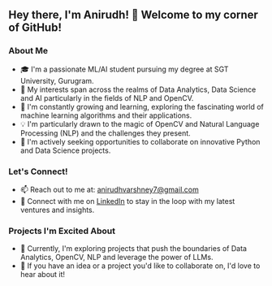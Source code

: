 ## Hey there, I'm Anirudh! 👋 Welcome to my corner of GitHub!

### About Me
- 🎓 I'm a passionate ML/AI student pursuing my degree at SGT University, Gurugram.
- 👀 My interests span across the realms of Data Analytics, Data Science and AI particularly in the fields of NLP and OpenCV.
- 🌱 I'm constantly growing and learning, exploring the fascinating world of machine learning algorithms and their applications.
- 💡 I'm particularly drawn to the magic of OpenCV and Natural Language Processing (NLP) and the challenges they present.
- 🤝 I'm actively seeking opportunities to collaborate on innovative Python and Data Science projects.

### Let's Connect!
- 📫 Reach out to me at: [anirudhvarshney7@gmail.com](mailto:anirudhvarshney7@gmail.com)
- 🔗 Connect with me on [LinkedIn](https://www.linkedin.com/in/anirudh-v-096290228/) to stay in the loop with my latest ventures and insights.

### Projects I'm Excited About
- 🚀 Currently, I'm exploring projects that push the boundaries of Data Analytics, OpenCV, NLP and leverage the power of LLMs.
- 💼 If you have an idea or a project you'd like to collaborate on, I'd love to hear about it!
